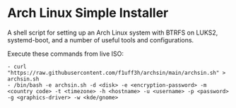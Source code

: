 # Arch Linux Simple Installer

A shell script for setting up an Arch Linux system with BTRFS on LUKS2, systemd-boot, and a number of useful tools and configurations.

Execute these commands from live ISO:
```shell
- curl "https://raw.githubusercontent.com/f1uff3h/archsin/main/archsin.sh" > archsin.sh
- /bin/bash -e archsin.sh -d <disk> -e <encryption-password> -m <country code> -t <timezone> -h <hostname> -u <username> -p <password> -g <graphics-driver> -w <kde/gnome>
```